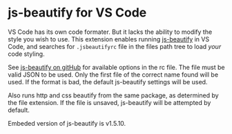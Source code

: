 # js-beautify for VS Code 

VS Code has its own code formater. But it lacks the ability to modify the style you wish to use. This extension enables running [js-beautify](http://jsbeautifier.org/) in VS Code, and searches for `.jsbeautifyrc` file in the files path tree to load *your* code styling.

See [js-beautify on gitHub](https://github.com/beautify-web/js-beautify) for available options in the rc file. The file must be valid JSON to be used. Only the first file of the correct name found will be used. If the format is bad, the default js-beautify settings will be used.

Also runs http and css beautify from the same package, as determined by the file extension. If the file is unsaved, js-beautify will be attempted by default.

Embeded version of js-beautify is v1.5.10.
